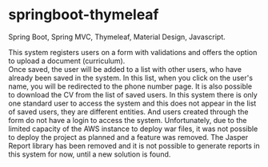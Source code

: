 # springboot-thymeleaf
Spring Boot, Spring MVC, Thymeleaf, Material Design, Javascript.

This system  registers users on a form with validations and offers the option to upload a document (curriculum).  
Once saved, the user will be added to a list with other users, who have already been saved in the system. 
In this list, when you click on the user's name, you will be redirected to the phone number page. It is also possible 
to download the CV from the list of saved users. In this system there is only one standard user to access the system 
and this does not appear in the list of saved users, they are different entities. And users created through the form 
do not have a login to access the system. 
Unfortunately, due to the limited capacity of the AWS instance to deploy war files, it was not possible to deploy the
project as planned and a feature was removed. The Jasper Report library has been removed and it is not possible to 
generate reports in this system for now, until a new solution is found.
